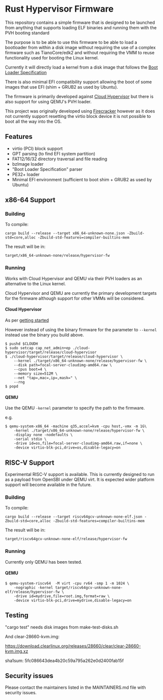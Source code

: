 # Rust Hypervisor Firmware

This repository contains a simple firmware that is designed to be launched from
anything that supports loading ELF binaries and running them with the
PVH booting standard

The purpose is to be able to use this firmware to be able to load a
bootloader from within a disk image without requiring the use of a complex
firmware such as TianoCore/edk2 and without requiring the VMM to reuse
functionality used for booting the Linux kernel.

Currently it will directly load a kernel from a disk image that follows the
[Boot Loader Specification](https://systemd.io/BOOT_LOADER_SPECIFICATION)

There is also minimal EFI compatibility support allowing the boot of some
images that use EFI (shim + GRUB2 as used by Ubuntu).

The firmware is primarily developed against [Cloud
Hypervisor](https://github.com/cloud-hypervisor/cloud-hypervisor) but there is
also support for using QEMU's PVH loader.

This project was originally developed using
[Firecracker](https://github.com/firecracker-microvm) however as it does not
currently support resetting the virtio block device it is not possible to boot
all the way into the OS.

## Features

* virtio (PCI) block support
* GPT parsing (to find EFI system partition)
* FAT12/16/32 directory traversal and file reading
* bzImage loader
* "Boot Loader Specification" parser
* PE32+ loader
* Minimal EFI environment (sufficient to boot shim + GRUB2 as used by Ubuntu)

## x86-64 Support

### Building

To compile:

```
cargo build --release --target x86_64-unknown-none.json -Zbuild-std=core,alloc -Zbuild-std-features=compiler-builtins-mem
```

The result will be in:

```
target/x86_64-unknown-none/release/hypervisor-fw
```

### Running

Works with Cloud Hypervisor and QEMU via their PVH loaders as an alternative to
the Linux kernel.

Cloud Hypervisor and QEMU are currently the primary development targets for the
firmware although support for other VMMs will be considered.

#### Cloud Hypervisor

As per [getting
started](https://github.com/cloud-hypervisor/cloud-hypervisor/blob/master/README.md#2-getting-started)

However instead of using the binary firmware for the parameter to `--kernel`
instead use the binary you build above.

```
$ pushd $CLOUDH
$ sudo setcap cap_net_admin+ep ./cloud-hypervisor/target/release/cloud-hypervisor
$ ./cloud-hypervisor/target/release/cloud-hypervisor \
	--kernel ./target/x86_64-unknown-none/release/hypervisor-fw \
	--disk path=focal-server-cloudimg-amd64.raw \
	--cpus boot=4 \
	--memory size=512M \
	--net "tap=,mac=,ip=,mask=" \
	--rng
$ popd
```

#### QEMU

Use the QEMU `-kernel` parameter to specify the path to the firmware.

e.g.

```
$ qemu-system-x86_64 -machine q35,accel=kvm -cpu host,-vmx -m 1G\
    -kernel ./target/x86_64-unknown-none/release/hypervisor-fw \
    -display none -nodefaults \
    -serial stdio \
    -drive id=os,file=focal-server-cloudimg-amd64.raw,if=none \
    -device virtio-blk-pci,drive=os,disable-legacy=on
```

## RISC-V Support

Experimental RISC-V support is available. This is currently designed to run as a
payload from OpenSBI under QEMU virt. It is expected wider platform support
will become available in the future.

### Building

To compile:

```
cargo build --release --target riscv64gcv-unknown-none-elf.json -Zbuild-std=core,alloc -Zbuild-std-features=compiler-builtins-mem
```

The result will be in:

```
target/riscv64gcv-unknown-none-elf/release/hypervisor-fw
```

### Running

Currently only QEMU has been tested.

#### QEMU

```
$ qemu-system-riscv64  -M virt -cpu rv64 -smp 1 -m 1024 \
    -nographic -kernel target/riscv64gcv-unknown-none-elf/release/hypervisor-fw \
    -drive id=mydrive,file=root.img,format=raw \
    -device virtio-blk-pci,drive=mydrive,disable-legacy=on
```

## Testing

"cargo test" needs disk images from make-test-disks.sh

And clear-28660-kvm.img:

https://download.clearlinux.org/releases/28660/clear/clear-28660-kvm.img.xz

sha1sum: 5fc086643dea4b20c59a795a262e0d2400fab15f

## Security issues

Please contact the maintainers listed in the MAINTAINERS.md file with security issues.
